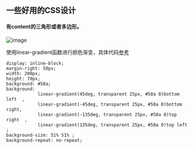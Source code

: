 
## 一些好用的CSS设计
#### 有content的三角形或者多边形。

![image](https://blobscdn.gitbook.com/v0/b/gitbook-28427.appspot.com/o/assets%2F-LI4XIh9ljNl7vLDogAQ%2F-LI4XSJWR6h8WVO802xk%2F-LI4X_9F7lTtc9cH7A3e%2Fdeg.png.png?generation=1532322535646931&alt=media)

使用linear-gradient函数进行颜色渐变，具体代码[参考](https://xia-ao.gitbook.io/notes/css/xie-qie-jiao-shi-xian)

```
display: inline-block;
margin-right: 50px;
width: 200px;
height: 70px;
background: #58a;
background:
            linear-gradient(45deg, transparent 25px, #58a 0)bottom left  ,
            linear-gradient(-45deg, transparent 25px, #58a 0)bottom right,
            linear-gradient(-135deg, transparent 25px, #58a 0)top right  ,
            linear-gradient(135deg, transparent 25px, #58a 0)top left  ;
background-size: 51% 51% ;
background-repeat: no-repeat;
```